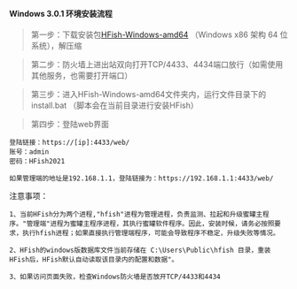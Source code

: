 #### Windows 3.0.1 环境安装流程

> 第一步：下载安装包[HFish-Windows-amd64](https://hfish.cn-bj.ufileos.com/hfish-3.1.4-windows-amd64.tgz) （Windows x86 架构 64 位系统），解压缩

> 第二步：防火墙上进出站双向打开TCP/4433、4434端口放行（如需使用其他服务，也需要打开端口）

> 第三步：进入HFish-Windows-amd64文件夹内，运行文件目录下的install.bat （脚本会在当前目录进行安装HFish）

> 第四步：登陆web界面

```
登陆链接：https://[ip]:4433/web/
账号：admin
密码：HFish2021
```

`如果管理端的地址是192.168.1.1，登陆链接为：https://192.168.1.1:4433/web/`

注意事项：

`1、当前HFish分为两个进程,"hfish"进程为管理进程，负责监测、拉起和升级蜜罐主程序。"管理端"进程为蜜罐主程序进程，其执行蜜罐软件程序。因此，安装时候，请务必按照要求，执行hfish进程；如果直接执行管理端程序，可能会导致程序不稳定，升级失败等情况。`

`2、HFish的windows版数据库文件当前存储在 C:\Users\Public\hfish 目录，重装HFish后，HFish默认自动读取该目录内的配置和数据"。`

`3、如果访问页面失败，检查Windows防火墙是否放开TCP/4433和4434`

